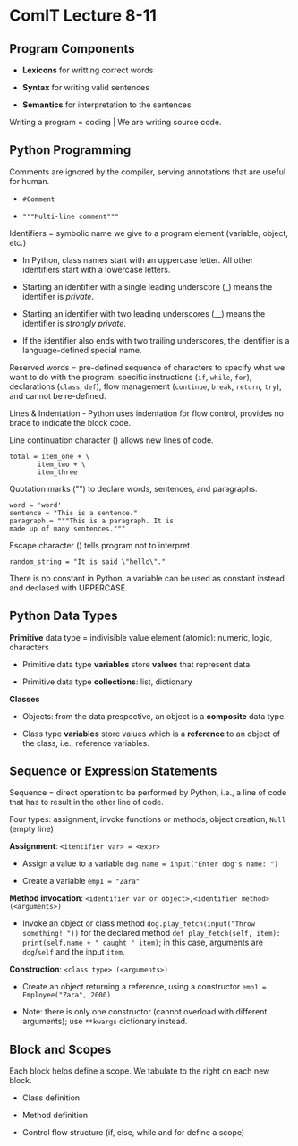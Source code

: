 # ComIT Lecture 8-11

## Program Components

- **Lexicons** for writting correct words

- **Syntax** for writing valid sentences

- **Semantics** for interpretation to the sentences

Writing a program = coding | We are writing source code.

## Python Programming

Comments are ignored by the compiler, serving annotations that are useful for human.

- `#Comment`

- `"""Multi-line comment"""`

Identifiers = symbolic name we give to a program element (variable, object, etc.)

- In Python, class names start with an uppercase letter. All other identifiers start with a lowercase letters. 

- Starting an identifier with a single leading underscore (_) means the identifier is *private*.

- Starting an identifier with two leading underscores (__) means the identifier is *strongly private*.

- If the identifier also ends with two trailing underscores, the identifier is a language-defined special name.

Reserved words = pre-defined sequence of characters to specify what we want to do with the program: specific instructions (`if`, `while`, `for`), declarations (`class`, `def`), flow management (`continue`, `break`, `return`, `try`), and cannot be re-defined.

Lines & Indentation - Python uses indentation for flow control, provides no brace to indicate the block code.

Line continuation character (\) allows new lines of code.
```
total = item_one + \
       item_two + \
       item_three
```

Quotation marks ("") to declare words, sentences, and paragraphs.
```
word = 'word'
sentence = "This is a sentence."
paragraph = """This is a paragraph. It is 
made up of many sentences."""
```

Escape character (\) tells program not to interpret.
```
random_string = "It is said \"hello\"."
```

There is no constant in Python, a variable can be used as constant instead and declased with UPPERCASE.

## Python Data Types

**Primitive** data type = indivisible value element (atomic): numeric, logic, characters

- Primitive data type **variables** store **values** that represent data.

- Primitive data type **collections**: list, dictionary

**Classes**

- Objects: from the data prespective, an object is a **composite** data type.

- Class type **variables** store values which is a **reference** to an object of the class, i.e., reference variables.

## Sequence or Expression Statements

Sequence = direct operation to be performed by Python, i.e., a line of code that has to result in the other line of code.

Four types: assignment, invoke functions or methods, object creation, `Null` (empty line)

**Assignment**: `<itentifier var> = <expr>`

- Assign a value to a variable `dog.name = input("Enter dog's name: ")`

- Create a variable `emp1 = "Zara"`

**Method invocation**: `<identifier var or object>,<identifier method>(<arguments>)`

- Invoke an object or class method `dog.play_fetch(input("Throw something! "))` for the declared method `def play_fetch(self, item): print(self.name + " caught " item)`; in this case, arguments are `dog`/`self` and the input `item`.

**Construction**: `<class type> (<arguments>)`

- Create an object returning a reference, using a constructor `emp1 = Employee("Zara", 2000)`

- Note: there is only one constructor (cannot overload with different arguments); use `**kwargs` dictionary instead.

## Block and Scopes

Each block helps define a scope. We tabulate to the right on each new block.

- Class definition

- Method definition

- Control flow structure (if, else, while and for define a scope)

